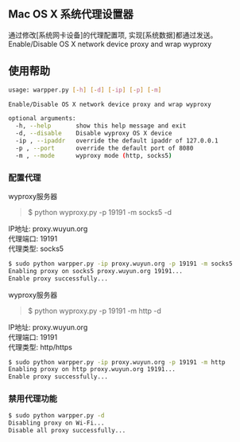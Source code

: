 ## Mac OS X 系统代理设置器
通过修改[系统网卡设备]的代理配置项, 实现[系统数据]都通过发送。   
Enable/Disable OS X network device proxy and wrap wyproxy

## 使用帮助

```bash
usage: warpper.py [-h] [-d] [-ip] [-p] [-m]

Enable/Disable OS X network device proxy and wrap wyproxy

optional arguments:
  -h, --help       show this help message and exit
  -d, --disable    Disable wyproxy OS X device
  -ip , --ipaddr   override the default ipaddr of 127.0.0.1
  -p , --port      override the default port of 8080
  -m , --mode      wyproxy mode (http, socks5)
```

### 配置代理

wyproxy服务器   
> $ python wyproxy.py -p 19191 -m socks5 -d   

IP地址: proxy.wuyun.org   
代理端口: 19191   
代理类型: socks5   

```bash
$ sudo python warpper.py -ip proxy.wuyun.org -p 19191 -m socks5
Enabling proxy on socks5 proxy.wuyun.org 19191...
Enable proxy successfully...
```
   
wyproxy服务器   
> $ python wyproxy.py -p 19191 -m http -d 

IP地址: proxy.wuyun.org   
代理端口: 19191   
代理类型: http/https   

```bash
$ sudo python warpper.py -ip proxy.wuyun.org -p 19191 -m http
Enabling proxy on http proxy.wuyun.org 19191...
Enable proxy successfully...
```

### 禁用代理功能
```bash
$ sudo python warpper.py -d
Disabling proxy on Wi-Fi...
Disable all proxy successfully...
```

